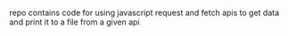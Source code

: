 repo contains code for using javascript request and fetch apis to get data and print it to a file from a given api
